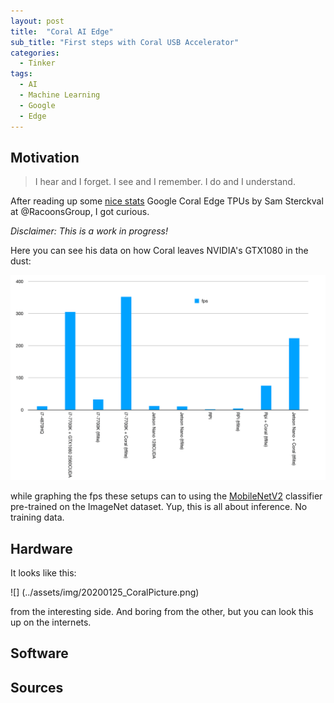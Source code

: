 ```yaml
---
layout: post
title:  "Coral AI Edge"
sub_title: "First steps with Coral USB Accelerator"
categories:
  - Tinker
tags:
  - AI
  - Machine Learning
  - Google
  - Edge
---
```


## Motivation

> I hear and I forget. I see and I remember. I do and I understand.

After reading up some [nice stats](https://blog.raccoons.be/coral-tpu-jetson-nano-performance) Google Coral Edge TPUs by Sam Sterckval at @RacoonsGroup, I got curious.

_Disclaimer: This is a work in progress!_

Here you can see his data on how Coral leaves NVIDIA's GTX1080 in the dust:

![](../assets/img/20200125_CoralBeatsGTX1080.png)

while graphing the fps these setups can to using the [MobileNetV2](https://arxiv.org/abs/1801.04381) classifier pre-trained on the ImageNet dataset. Yup, this is all about inference. No training data.

## Hardware

It looks like this:

![] (../assets/img/20200125_CoralPicture.png)

from the interesting side. And boring from the other, but you can look this up on the internets.

## Software


## Sources

